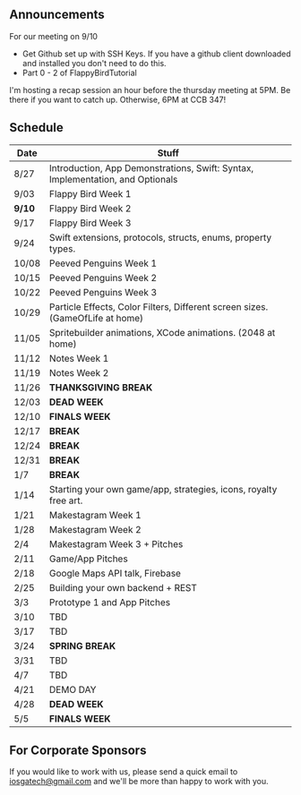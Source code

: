 ## Announcements
For our meeting on 9/10 
- Get Github set up with SSH Keys. If you have a github client downloaded and installed you don't need to do this.
- Part 0 - 2 of FlappyBirdTutorial

I'm hosting a recap session an hour before the thursday meeting at 5PM. Be there if you want to catch up. Otherwise, 6PM at CCB 347!

## Schedule
Date   | Stuff
-------| -------------
8/27   | Introduction, App Demonstrations, Swift: Syntax, Implementation, and Optionals
9/03   | Flappy Bird Week 1
**9/10**   | Flappy Bird Week 2
9/17   | Flappy Bird Week 3
9/24   | Swift extensions, protocols, structs, enums, property types.
10/08  | Peeved Penguins Week 1
10/15  | Peeved Penguins Week 2
10/22  | Peeved Penguins Week 3
10/29  | Particle Effects, Color Filters, Different screen sizes. (GameOfLife at home)
11/05  | Spritebuilder animations, XCode animations. (2048 at home)
11/12  | Notes Week 1
11/19  | Notes Week 2
11/26  | **THANKSGIVING BREAK**
12/03  | **DEAD WEEK**
12/10  | **FINALS WEEK**
12/17  | **BREAK**
12/24  | **BREAK**
12/31  | **BREAK**
1/7    | **BREAK**
1/14   | Starting your own game/app, strategies, icons, royalty free art.
1/21   | Makestagram Week 1
1/28   | Makestagram Week 2
2/4    | Makestagram Week 3 + Pitches
2/11   | Game/App Pitches
2/18   | Google Maps API talk, Firebase
2/25   | Building your own backend + REST
3/3    | Prototype 1 and App Pitches
3/10   | TBD
3/17   | TBD
3/24   | **SPRING BREAK**
3/31   | TBD
4/7    | TBD
4/21   | DEMO DAY
4/28   | **DEAD WEEK**
5/5    | **FINALS WEEK**

## For Corporate Sponsors
If you would like to work with us, please send a quick email to iosgatech@gmail.com and we'll be more than happy to work with you.
